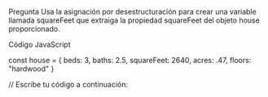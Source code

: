 Pregunta
Usa la asignación por desestructuración para crear una variable llamada squareFeet que extraiga la propiedad squareFeet del objeto house proporcionado.

Código
JavaScript

const house = {
  beds: 3, 
  baths: 2.5,
  squareFeet: 2640,
  acres: .47,
  floors: "hardwood"
}

// Escribe tu código a continuación:
